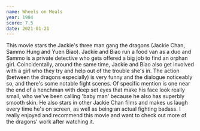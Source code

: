 ```yaml
---
name: Wheels on Meals
year: 1984
score: 7.5
date: 2021-01-21
---
```

This movie stars the Jackie's three man gang the dragons (Jackie Chan, Sammo Hung and Yuen Biao). Jackie and Biao run a food van as a duo and Sammo is a private detective who gets offered a big job to find an orphan girl. Coincidentally, around the same time, Jackie and Biao also get involved with a girl who they try and help out of the trouble she's in. The action (between the dragons especially) is very funny and the dialogue noticeably so, and there's some notable fight scenes. Of specific mention is one near the end of a henchman with deep set eyes that make his face look really small, who we've been calling 'baby man' because he also has superbly smooth skin. He also stars in other Jackie Chan films and makes us laugh every time he's on screen, as well as being an actual fighting badass. I really enjoyed and recommend this movie and want to check out more of the dragons' work after watching it.
